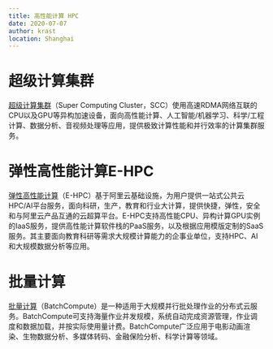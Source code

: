 ```yaml
---
title: 高性能计算 HPC
date: 2020-07-07
author: krast
location: Shanghai  
---
```


# 超级计算集群

[超级计算集群][1]（Super Computing Cluster，SCC）使用高速RDMA网络互联的CPU以及GPU等异构加速设备，面向高性能计算、人工智能/机器学习、科学/工程计算、数据分析、音视频处理等应用，提供极致计算性能和并行效率的计算集群服务。

# 弹性高性能计算E-HPC

[弹性高性能计算][2]（E-HPC）基于阿里云基础设施，为用户提供一站式公共云HPC/AI平台服务，面向科研，生产，教育和行业大计算，提供快捷，弹性，安全和与阿里云产品互通的云超算平台。E-HPC支持高性能CPU、异构计算GPU实例的IaaS服务，提供高性能计算软件栈的PaaS服务，以及根据应用模版定制的SaaS服务。其主要面向教育科研等需求大规模计算能力的企事业单位，支持HPC、AI和大规模数据分析等应用。

# 批量计算

[批量计算][3]（BatchCompute）是一种适用于大规模并行批处理作业的分布式云服务。BatchCompute可支持海量作业并发规模，系统自动完成资源管理，作业调度和数据加载，并按实际使用量计费。BatchCompute广泛应用于电影动画渲染、生物数据分析、多媒体转码、金融保险分析、科学计算等领域。

[1]: https://www.aliyun.com/product/scc "scc"
[2]: https://www.aliyun.com/product/ehpc "ehpc"
[3]: https://www.aliyun.com/product/batchcompute "batchcmopute"